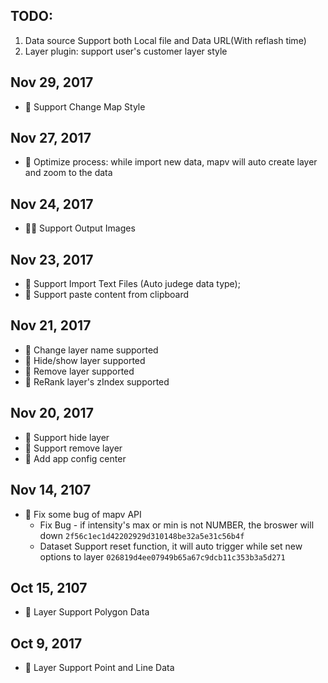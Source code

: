 
## TODO:

1. Data source Support both Local file and Data URL(With reflash time)
2. Layer plugin: support user's customer layer style

## Nov 29, 2017

* :tada: Support Change Map Style

## Nov 27, 2017

* :wrench: Optimize process: while import new data, mapv will auto create layer and zoom to the data

## Nov 24, 2017

* :tada::tada: Support Output Images

## Nov 23, 2017

* :tada: Support Import Text Files (Auto judege data type);
* :tada: Support paste content from clipboard

## Nov 21, 2017

* :tada: Change layer name supported
* :tada: Hide/show layer supported
* :tada: Remove layer supported
* :tada: ReRank layer's zIndex supported

## Nov 20, 2017

* :tada: Support hide layer
* :tada: Support remove layer
* :tada: Add app config center

## Nov 14, 2107

* :tada: Fix some bug of mapv API
    *  Fix Bug - if intensity's max or min is not NUMBER, the broswer will down `2f56c1ec1d42202929d310148be32a5e31c56b4f`
    *  Dataset Support reset function, it will auto trigger while set new options to layer `026819d4ee07949b65a67c9dcb11c353b3a5d271`


## Oct 15, 2107

* :tada: Layer Support Polygon Data

## Oct 9, 2017

* :tada: Layer Support Point and Line Data

